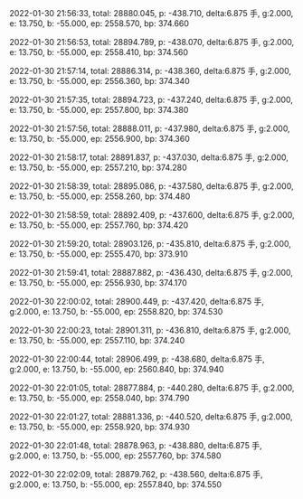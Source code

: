 2022-01-30 21:56:33, total: 28880.045, p: -438.710, delta:6.875 手, g:2.000, e: 13.750, b: -55.000, ep: 2558.570, bp: 374.660

2022-01-30 21:56:53, total: 28894.789, p: -438.070, delta:6.875 手, g:2.000, e: 13.750, b: -55.000, ep: 2558.410, bp: 374.560

2022-01-30 21:57:14, total: 28886.314, p: -438.360, delta:6.875 手, g:2.000, e: 13.750, b: -55.000, ep: 2556.360, bp: 374.340

2022-01-30 21:57:35, total: 28894.723, p: -437.240, delta:6.875 手, g:2.000, e: 13.750, b: -55.000, ep: 2557.800, bp: 374.380

2022-01-30 21:57:56, total: 28888.011, p: -437.980, delta:6.875 手, g:2.000, e: 13.750, b: -55.000, ep: 2556.900, bp: 374.360

2022-01-30 21:58:17, total: 28891.837, p: -437.030, delta:6.875 手, g:2.000, e: 13.750, b: -55.000, ep: 2557.210, bp: 374.280

2022-01-30 21:58:39, total: 28895.086, p: -437.580, delta:6.875 手, g:2.000, e: 13.750, b: -55.000, ep: 2558.260, bp: 374.480

2022-01-30 21:58:59, total: 28892.409, p: -437.600, delta:6.875 手, g:2.000, e: 13.750, b: -55.000, ep: 2557.760, bp: 374.420

2022-01-30 21:59:20, total: 28903.126, p: -435.810, delta:6.875 手, g:2.000, e: 13.750, b: -55.000, ep: 2555.470, bp: 373.910

2022-01-30 21:59:41, total: 28887.882, p: -436.430, delta:6.875 手, g:2.000, e: 13.750, b: -55.000, ep: 2556.930, bp: 374.170

2022-01-30 22:00:02, total: 28900.449, p: -437.420, delta:6.875 手, g:2.000, e: 13.750, b: -55.000, ep: 2558.820, bp: 374.530

2022-01-30 22:00:23, total: 28901.311, p: -436.810, delta:6.875 手, g:2.000, e: 13.750, b: -55.000, ep: 2557.110, bp: 374.240

2022-01-30 22:00:44, total: 28906.499, p: -438.680, delta:6.875 手, g:2.000, e: 13.750, b: -55.000, ep: 2560.840, bp: 374.940

2022-01-30 22:01:05, total: 28877.884, p: -440.280, delta:6.875 手, g:2.000, e: 13.750, b: -55.000, ep: 2558.040, bp: 374.790

2022-01-30 22:01:27, total: 28881.336, p: -440.520, delta:6.875 手, g:2.000, e: 13.750, b: -55.000, ep: 2558.920, bp: 374.930

2022-01-30 22:01:48, total: 28878.963, p: -438.880, delta:6.875 手, g:2.000, e: 13.750, b: -55.000, ep: 2557.760, bp: 374.580

2022-01-30 22:02:09, total: 28879.762, p: -438.560, delta:6.875 手, g:2.000, e: 13.750, b: -55.000, ep: 2557.840, bp: 374.550